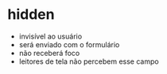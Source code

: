 # hidden

<input type="hidden" id="timestamp" name="timestamp" value="12867705410">

- invisível ao usuário
- será enviado com o formulário
- não receberá foco
- leitores de tela não percebem esse campo